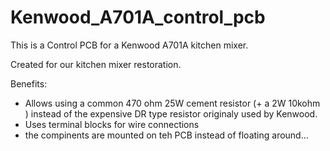 Kenwood_A701A_control_pcb
=========================

This is a Control PCB for a Kenwood A701A kitchen mixer.

Created for our kitchen mixer restoration.

Benefits:
  - Allows using a common 470 ohm 25W cement resistor (+ a 2W 10kohm ) instead of the expensive DR type resistor originaly used by Kenwood.
  - Uses terminal blocks for wire connections
  - the compinents are mounted on teh PCB instead of floating around...
